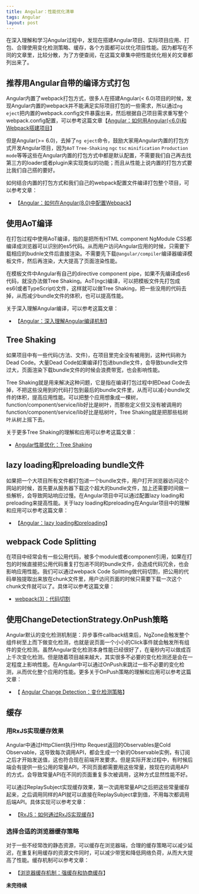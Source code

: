 ```yaml
---
title: Angular：性能优化清单
tags: Angular
layout: post
---
```


在深入理解和学习Angular过程中，发现在搭建Angular项目、实际项目应用、打包、合理使用变化检测策略、缓存，各个方面都可以优化项目性能。因为都写在不同的文章里，比较分散，为了方便查阅，在这篇文章集中把性能优化相关的文章都列出来了。


## 推荐用Angular自带的编译方式打包

Angular内置了webpack打包方式，很多人在搭建Angular(< 6.0)项目的时候，发现Angular内置的webpack并不能满足实际项目打包的一些需求，所以通过```ng eject```把内置的webpack.config文件暴露出来，然后根据自己项目需求重写整个webpack.config配置，可以参考这篇文章【[Angular：如何用Angular(<6.0)和Webpack搭建项目](https://limeii.github.io/2018/09/angular-webpack/)】


但是Angular(>= 6.0)，去掉了```ng eject```命令，鼓励大家用Angular内置的打包方式开发Angular项目，因为```AoT``` ```Tree-Shaking``` ```ngc``` ```tsc``` ```minification``` ```Production mode```等等这些在Angular内置的打包方式中都是默认配置，不需要我们自己再去找第三方的loader或者plugin来实现类似的功能；而且从性能上说内置的打包方式要比我们自己搭的要好。


如何结合内置的打包方式和我们自己的webpack配置文件编译打包整个项目，可以参考文章：
- 【[Angular：如何在Angular(8.0)中配置Webpack](https://limeii.github.io/2019/08/angular-customize-webpack/)】


## 使用AoT编译

在打包过程中使用AoT编译，指的是把所有HTML component NgModule CSS都编译成浏览器可以识别的es5代码。从而用户访问Angular应用的时候，只需要下载相应的budnle文件后直接渲染。不需要先下载```@angular/compiler```编译器编译模板文件，然后再渲染，大大提高了页面渲染性能。


在模板文件中Angular有自己的directive component pipe，如果不先编译成es6代码，就没办法做Tree Shaking。AoT(ngc)编译，可以把模板文件先打包成es6(或者TypeScript)文件，这样就可以做Tree Shaking，把一些没用的代码去掉，从而减少bundle文件的体积，也可以提高性能。


关于深入理解Angular编译，可以参考这篇文章：
- 【[Angular：深入理解Angular编译机制](https://limeii.github.io/2019/08/angular-compiler/)】


## Tree Shaking

如果项目中有一些代码(方法、文件)，在项目里完全没有被用到，这种代码称为Dead Code。大量Dead Code如果编译打包进bundle文件，会导致bundle文件过大，页面渲染下载bundle文件的时候会浪费带宽，也会影响性能。


Tree Shaking就是用来解决这种问题，它是指在编译打包过程中把Dead Code去掉，不把这些没用到的代码打包到最后的bundle文件里，从而可以减小bundle文件的体积，提高应用性能。可以把整个应用想象成一棵树，function/component/service/lib好比是树叶，而那些定义但又没有被调用的function/component/service/lib好比是枯树叶，Tree Shaking就是把那些枯树叶从树上摇下去。


关于更多Tree Shaking的理解和应用可以参考这篇文章：
- [Angular性能优化：Tree Shaking](https://limeii.github.io/2019/08/angular-tree-shaking/)


## lazy loading和preloading bundle文件
如果把一个大项目所有文件都打包进一个bundle文件，用户打开浏览器访问这个网站的时候，首先要从服务器下载这个超大的bundle文件，加上还需要时间做一些解析，会导致网站响应过慢。在Angular项目中可以通过配置lazy loading和preloading来提高性能。关于lazy loading和preloading在Angular项目中的理解和应用可以参考这篇文章：
- 【[Angular：lazy loading和preloading](https://limeii.github.io/2018/09/angular-lazy-loading/)】


## webpack Code Splitting
在项目中经常会有一些公用代码，被多个module或者component引用，如果在打包的时候直接把公用代码重复打包进不同的bundle文件，会造成代码冗余，也会影响应用性能。我们可以通过webpack Code Splitting做代码切割，把公用的代码单独提取出来放在chunk文件里，用户访问页面的时候只需要下载一次这个chunk文件就可以了。具体可以参考这篇文章：
- [webpack(3)：代码切割](https://limeii.github.io/2018/10/webpack-code-splitting/)


## 使用ChangeDetectionStrategy.OnPush策略
Angular默认的变化检测机制是：异步事件callback结束后，NgZone会触发整个组件树至上而下做变化检测，也就是说页面一个小小的Click事件就会触发所有组件的变化检测。虽然Angular变化检测本身性能已经很好了，在毫秒内可以做成百上千次变化检测。但是随着项目越来越大，其实很多不必要的变化检测还是会在一定程度上影响性能。在Angular中可以通过OnPush来跳过一些不必要的变化检测，从而优化整个应用的性能。更多关于OnPush策略的理解和应用可以参考这篇文章：
- 【 [Angular Change Detection：变化检测策略](https://limeii.github.io/2019/06/angular-changeDetectionStrategy-OnPush/)】


## 缓存
### 用RxJS实现缓存效果
Angular中通过HttpClient执行Http Request返回的Observables是Cold Observable，这导致每次调用API，都会生成一个新的Observable实例，有订阅之后才开始发送值，这也符合现在前端开发要求。但是实际开发过程中，有时候后端会有提供一些公用的常量API，不同页面都需要用这些常量，按现在的调用API的方式，会导致常量API在不同的页面重复多次被调用，这种方式显然性能不好。

可以通过ReplaySubject实现缓存效果，第一次调用常量API之后把这些常量缓存起来，之后调用同样的API就可以直接在ReplaySubject拿到值，不用每次都调用后端API。具体实现可以参考文章：
- 【[RxJS：如何通过RxJS实现缓存](https://limeii.github.io/2019/08/rxjs-caching/)】

### 选择合适的浏览器缓存策略
对于一些不经常改的静态资源，可以缓存在浏览器端，合理的缓存策略可以减少延迟，在重复利用缓存的资源文件同时，可以减少带宽和降低网络负荷，从而大大提高了性能。缓存机制可以参考文章：
- 【[浏览器缓存机制：强缓存和协商缓存](https://limeii.github.io/2018/11/web-cache/)】


**未完待续**

